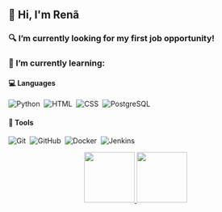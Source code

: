 ## 👋 Hi, I'm Renã

### 🔍 I’m currently looking for my first job opportunity!

### 🌱 I’m currently learning:

#### 💻 Languages

![Python](https://img.shields.io/badge/-Python-05122A?style=flat&logo=python)&nbsp;
![HTML](https://img.shields.io/badge/-HTML-05122A?style=flat&logo=HTML5)&nbsp;
![CSS](https://img.shields.io/badge/-CSS-05122A?style=flat&logo=CSS3&logoColor=1572B6)&nbsp;
![PostgreSQL](https://img.shields.io/badge/-PostgreSQL-05122A?style=flat&logo=postgresql)&nbsp;

#### 🔧 Tools
![Git](https://img.shields.io/badge/-Git-05122A?style=flat&logo=git)&nbsp;
![GitHub](https://img.shields.io/badge/-GitHub-05122A?style=flat&logo=github)&nbsp;
![Docker](https://img.shields.io/badge/-Docker-05122A?style=flat&logo=docker)&nbsp;
![Jenkins](https://img.shields.io/badge/-Jenkins-05122A?style=flat&logo=jenkins)&nbsp;

<div align="center">
  <a href="https://github.com/renabiaobock">
  <img height="100rem" src="https://github-readme-stats.vercel.app/api?username=renabiaobock&show_icons=true&theme=dark&include_all_commits=true&count_private=true"/>
  <img height="100rem" src="https://github-readme-stats.vercel.app/api/top-langs/?username=renabiaobock&layout=compact&langs_count=7&theme=dark"/>
</div>
